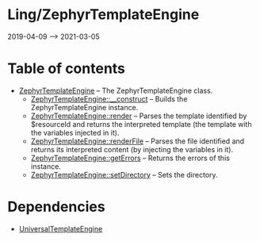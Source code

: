Ling/ZephyrTemplateEngine
================
2019-04-09 --> 2021-03-05




Table of contents
===========

- [ZephyrTemplateEngine](https://github.com/lingtalfi/ZephyrTemplateEngine/blob/master/doc/api/Ling/ZephyrTemplateEngine/ZephyrTemplateEngine.md) &ndash; The ZephyrTemplateEngine class.
    - [ZephyrTemplateEngine::__construct](https://github.com/lingtalfi/ZephyrTemplateEngine/blob/master/doc/api/Ling/ZephyrTemplateEngine/ZephyrTemplateEngine/__construct.md) &ndash; Builds the ZephyrTemplateEngine instance.
    - [ZephyrTemplateEngine::render](https://github.com/lingtalfi/ZephyrTemplateEngine/blob/master/doc/api/Ling/ZephyrTemplateEngine/ZephyrTemplateEngine/render.md) &ndash; Parses the template identified by $resourceId and returns the interpreted template (the template with the variables injected in it).
    - [ZephyrTemplateEngine::renderFile](https://github.com/lingtalfi/ZephyrTemplateEngine/blob/master/doc/api/Ling/ZephyrTemplateEngine/ZephyrTemplateEngine/renderFile.md) &ndash; Parses the file identified and returns its interpreted content (by injecting the variables in it).
    - [ZephyrTemplateEngine::getErrors](https://github.com/lingtalfi/ZephyrTemplateEngine/blob/master/doc/api/Ling/ZephyrTemplateEngine/ZephyrTemplateEngine/getErrors.md) &ndash; Returns the errors of this instance.
    - [ZephyrTemplateEngine::setDirectory](https://github.com/lingtalfi/ZephyrTemplateEngine/blob/master/doc/api/Ling/ZephyrTemplateEngine/ZephyrTemplateEngine/setDirectory.md) &ndash; Sets the directory.


Dependencies
============
- [UniversalTemplateEngine](https://github.com/lingtalfi/UniversalTemplateEngine)


